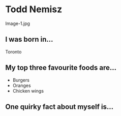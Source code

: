 # Todd Nemisz 
Image-1.jpg

## I was born in...
Toronto

## My top three favourite foods are...
* Burgers
* Oranges
* Chicken wings

## One quirky fact about myself is...

